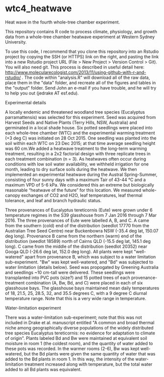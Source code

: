 # wtc4_heatwave
Heat wave in the fourth whole-tree chamber experiment.

This repository contains R code to process climate, physiology, and growth data from a whole-tree chamber heatwave experiment at Western Sydney University. 

To use this code, I recommend that you clone this repository into an Rstudio project by copying the SSH (or HTTPS) link on the right, and pasting the link into a new Rstudio project URL (File > New Project > Version Control > Git). You will also need git. This process is described in useful detail here: http://www.molecularecologist.com/2013/11/using-github-with-r-and-rstudio/ . The code within "analysis.R" will download all of the raw data, place them in the "data" folder, and recreate all of the figures and tables in the "output" folder. Send John an e-mail if you have trouble, and he will try to help you out (jedrake AT esf.edu).

Experimental details

A locally endemic and threatened woodland tree species (Eucalyptus parramattensis) was selected for this experiment. Seed was acquired from Harvest Seeds and Native Plants (Terry Hills, NSW, Australia) and germinated in a local shade house. Six potted seedlings were placed into each whole-tree chamber (WTC) and the experimental warming treatment (+3 deg C) was initiated on 28 Oct 2015. One seedling was planted into the soil within each WTC on 23 Dec 2015; at that time average seedling height was 60 cm.We added a heatwave treatment to the long-term warming treatment, resulting in a 2x2 factorial design with three replicate trees in each treatment combination (n = 3). As heatwaves often occur during conditions with low soil water availability, we withheld irrigation for one month, leading to dry surface soils during the heatwave. We then implemented an experimental heatwave during the Austral Spring-Summer, consisting of four sunny days with a maximum Tair of 43-44 °C and a maximum VPD of 5-6 kPa. We considered this an extreme but biologically reasonable “heatwave of the future” for this location. We measured whole-canopy exchanges of CO2 and H2O, leaf temperatures, leaf thermal tolerance, and leaf and branch hydraulic status.

Three provenances of Eucalyptus tereticornis (Eute) were grown under 6 temperature regimes in the S39 glasshouse from 7 Jan 2016 through 7 Mar 2016. The three provenances of Eute were labelled A, B, and C. A came from the southern (cold) end of the distribution (seedlot 17770 from the Australian Tree Seed Centre) near Buckenbowra NSW (-35.4 deg lat, 150.07 deg long). Provenance B came from the northern (warm) end of the distribution (seedlot 18589) north of Cairns QLD (-15.5 deg lat, 145.1 deg long). C came from the middle of the distribution (seedlot 20352) near Googa QLD (-26.6 deg lat, 152.0 deg long). All plants were kept "well-watered" apart from provenance B, which was subject to a water limitation sub-experiment. "Bw" was kept well-watered, and "Bd" was subjected to water limitation (details below). Seed was propogated by Greening Australia and seedlings ~10 cm-tall were delivered. These seedlings were transplanted into PVC pots (size?) and 15 potted trees of each provenance-treatment combination (A, Bw, Bd, and C) were placed in each of six glasshouse bays. The glasshouse bays maintained mean daily temperatures of 18, 21.5, 25, 28.5, 32, and 35.5 degrees C, with a 9 degree C diurnal temperature range. Note that this is a very wide range in temperature.

Water-limitation experiment

There was a water-limitation sub-experiment; note that this was not included in Drake et al. manuscript entitled "A common and broad thermal niche among geographically diverse populations of the widely distributed tree species Eucalyptus tereticornis: no evidence for adaptation to climate of origin". Plants labeled Bd and Bw were maintained at equivalent soil moisture in room 1 (the coldest room), and the quantity of water added to these pots was recorded. In the warmer rooms (2-6), Bw was kept well-watered, but the Bd plants were given the same quantity of water that was added to the Bd plants in room 1. In this way, the intensity of the water-limitation treatment increased along with temperature, but the total water added to all Bd plants was equivalent.
